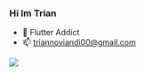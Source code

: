 ### Hi Im Trian

- 💬 Flutter Addict
- 📫 triannoviandi00@gmail.com

<img src="https://github-readme-stats.vercel.app/api?username=triannoviandi&&show_icons=true">
